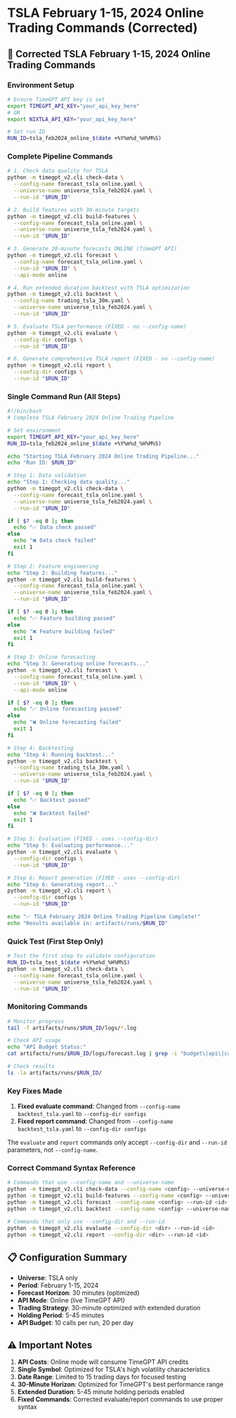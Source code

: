 # TSLA February 1-15, 2024 Online Trading Commands (Corrected)

## 🚀 Corrected TSLA February 1-15, 2024 Online Trading Commands

### **Environment Setup**
```bash
# Ensure TimeGPT API key is set
export TIMEGPT_API_KEY="your_api_key_here"
# OR
export NIXTLA_API_KEY="your_api_key_here"

# Set run ID
RUN_ID=tsla_feb2024_online_$(date +%Y%m%d_%H%M%S)
```

### **Complete Pipeline Commands**
```bash
# 1. Check data quality for TSLA
python -m timegpt_v2.cli check-data \
  --config-name forecast_tsla_online.yaml \
  --universe-name universe_tsla_feb2024.yaml \
  --run-id "$RUN_ID"

# 2. Build features with 30-minute targets
python -m timegpt_v2.cli build-features \
  --config-name forecast_tsla_online.yaml \
  --universe-name universe_tsla_feb2024.yaml \
  --run-id "$RUN_ID"

# 3. Generate 30-minute forecasts ONLINE (TimeGPT API)
python -m timegpt_v2.cli forecast \
  --config-name forecast_tsla_online.yaml \
  --run-id "$RUN_ID" \
  --api-mode online

# 4. Run extended duration backtest with TSLA optimization
python -m timegpt_v2.cli backtest \
  --config-name trading_tsla_30m.yaml \
  --universe-name universe_tsla_feb2024.yaml \
  --run-id "$RUN_ID"

# 5. Evaluate TSLA performance (FIXED - no --config-name)
python -m timegpt_v2.cli evaluate \
  --config-dir configs \
  --run-id "$RUN_ID"

# 6. Generate comprehensive TSLA report (FIXED - no --config-name)
python -m timegpt_v2.cli report \
  --config-dir configs \
  --run-id "$RUN_ID"
```

### **Single Command Run (All Steps)**
```bash
#!/bin/bash
# Complete TSLA February 2024 Online Trading Pipeline

# Set environment
export TIMEGPT_API_KEY="your_api_key_here"
RUN_ID=tsla_feb2024_online_$(date +%Y%m%d_%H%M%S)

echo "Starting TSLA February 2024 Online Trading Pipeline..."
echo "Run ID: $RUN_ID"

# Step 1: Data validation
echo "Step 1: Checking data quality..."
python -m timegpt_v2.cli check-data \
  --config-name forecast_tsla_online.yaml \
  --universe-name universe_tsla_feb2024.yaml \
  --run-id "$RUN_ID"

if [ $? -eq 0 ]; then
  echo "✅ Data check passed"
else
  echo "❌ Data check failed"
  exit 1
fi

# Step 2: Feature engineering
echo "Step 2: Building features..."
python -m timegpt_v2.cli build-features \
  --config-name forecast_tsla_online.yaml \
  --universe-name universe_tsla_feb2024.yaml \
  --run-id "$RUN_ID"

if [ $? -eq 0 ]; then
  echo "✅ Feature building passed"
else
  echo "❌ Feature building failed"
  exit 1
fi

# Step 3: Online forecasting
echo "Step 3: Generating online forecasts..."
python -m timegpt_v2.cli forecast \
  --config-name forecast_tsla_online.yaml \
  --run-id "$RUN_ID" \
  --api-mode online

if [ $? -eq 0 ]; then
  echo "✅ Online forecasting passed"
else
  echo "❌ Online forecasting failed"
  exit 1
fi

# Step 4: Backtesting
echo "Step 4: Running backtest..."
python -m timegpt_v2.cli backtest \
  --config-name trading_tsla_30m.yaml \
  --universe-name universe_tsla_feb2024.yaml \
  --run-id "$RUN_ID"

if [ $? -eq 0 ]; then
  echo "✅ Backtest passed"
else
  echo "❌ Backtest failed"
  exit 1
fi

# Step 5: Evaluation (FIXED - uses --config-dir)
echo "Step 5: Evaluating performance..."
python -m timegpt_v2.cli evaluate \
  --config-dir configs \
  --run-id "$RUN_ID"

# Step 6: Report generation (FIXED - uses --config-dir)
echo "Step 6: Generating report..."
python -m timegpt_v2.cli report \
  --config-dir configs \
  --run-id "$RUN_ID"

echo "✅ TSLA February 2024 Online Trading Pipeline Complete!"
echo "Results available in: artifacts/runs/$RUN_ID"
```

### **Quick Test (First Step Only)**
```bash
# Test the first step to validate configuration
RUN_ID=tsla_test_$(date +%Y%m%d_%H%M%S)
python -m timegpt_v2.cli check-data \
  --config-name forecast_tsla_online.yaml \
  --universe-name universe_tsla_feb2024.yaml \
  --run-id "$RUN_ID"
```

### **Monitoring Commands**
```bash
# Monitor progress
tail -f artifacts/runs/$RUN_ID/logs/*.log

# Check API usage
echo "API Budget Status:"
cat artifacts/runs/$RUN_ID/logs/forecast.log | grep -i "budget\|api\|call"

# Check results
ls -la artifacts/runs/$RUN_ID/
```

### **Key Fixes Made**
1. **Fixed evaluate command**: Changed from `--config-name backtest_tsla.yaml` to `--config-dir configs`
2. **Fixed report command**: Changed from `--config-name backtest_tsla.yaml` to `--config-dir configs`

The `evaluate` and `report` commands only accept `--config-dir` and `--run-id` parameters, not `--config-name`.

### **Correct Command Syntax Reference**
```bash
# Commands that use --config-name and --universe-name
python -m timegpt_v2.cli check-data --config-name <config> --universe-name <universe> --run-id <id>
python -m timegpt_v2.cli build-features --config-name <config> --universe-name <universe> --run-id <id>
python -m timegpt_v2.cli forecast --config-name <config> --run-id <id> [--api-mode online|offline]
python -m timegpt_v2.cli backtest --config-name <config> --universe-name <universe> --run-id <id>

# Commands that only use --config-dir and --run-id
python -m timegpt_v2.cli evaluate --config-dir <dir> --run-id <id>
python -m timegpt_v2.cli report --config-dir <dir> --run-id <id>
```

## 📋 Configuration Summary

- **Universe**: TSLA only
- **Period**: February 1-15, 2024
- **Forecast Horizon**: 30 minutes (optimized)
- **API Mode**: Online (live TimeGPT API)
- **Trading Strategy**: 30-minute optimized with extended duration
- **Holding Period**: 5-45 minutes
- **API Budget**: 10 calls per run, 20 per day

## ⚠️ Important Notes

1. **API Costs**: Online mode will consume TimeGPT API credits
2. **Single Symbol**: Optimized for TSLA's high volatility characteristics
3. **Date Range**: Limited to 15 trading days for focused testing
4. **30-Minute Horizon**: Optimized for TimeGPT's best performance range
5. **Extended Duration**: 5-45 minute holding periods enabled
6. **Fixed Commands**: Corrected evaluate/report commands to use proper syntax